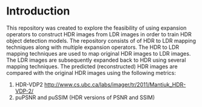 # Introduction
This repository was created to explore the feasibility of using expansion operators to construct HDR images from LDR images in order to train HDR object detection models. 
The repository consists of of HDR to LDR mapping techniques along with multiple expansion operators. The HDR to LDR mapping techniques are used to map original HDR images to LDR images. The LDR images are subsequently expanded back to HDR using several mapping techniques. The predicted (reconstructed) HDR images are compared with the original HDR images using the following metrics:
  1) HDR-VDP2 http://www.cs.ubc.ca/labs/imager/tr/2011/Mantiuk_HDR-VDP-2/
  2) puPSNR and puSSIM (HDR versions of PSNR and SSIM)
